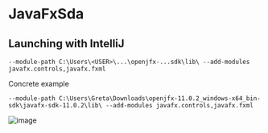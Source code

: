 # JavaFxSda

## Launching with IntelliJ 
```
--module-path C:\Users\<USER>\...\openjfx-...sdk\lib\ --add-modules javafx.controls,javafx.fxml
```
Concrete example
```
--module-path C:\Users\Greta\Downloads\openjfx-11.0.2_windows-x64_bin-sdk\javafx-sdk-11.0.2\lib\ --add-modules javafx.controls,javafx.fxml
```

![image](https://user-images.githubusercontent.com/7895269/94984884-a8f83880-0559-11eb-9953-4c5a0017d790.png)
